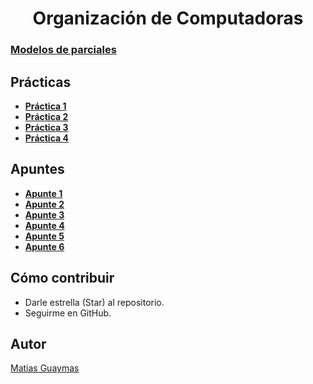 <h1 align="center"> Organización de Computadoras </h1>

### [**Modelos de parciales**](https://github.com/MatiasGuaymas/OC-Practicas/tree/main/Parciales)

## Prácticas

* [**Práctica 1**](https://github.com/MatiasGuaymas/OC-Practicas/tree/main/Practica%201)
* [**Práctica 2**](https://github.com/MatiasGuaymas/OC-Practicas/tree/main/Practica%202)
* [**Práctica 3**](https://github.com/MatiasGuaymas/OC-Practicas/tree/main/Practica%203)
* [**Práctica 4**](https://github.com/MatiasGuaymas/OC-Practicas/tree/main/Practica%204)

## Apuntes
* [**Apunte 1**](https://github.com/MatiasGuaymas/OC-Practicas/blob/main/Apuntes/Ap1-Enteros%20y%20coma%20fija.pdf)
* [**Apunte 2**](https://github.com/MatiasGuaymas/OC-Practicas/blob/main/Apuntes/Ap2-Coma%20flotante.pdf)
* [**Apunte 3**](https://github.com/MatiasGuaymas/OC-Practicas/blob/main/Apuntes/Ap3-Operaciones%20logicas.pdf)
* [**Apunte 4**](https://github.com/MatiasGuaymas/OC-Practicas/blob/main/Apuntes/Ap4-Lenguaje%20Assembly.pdf)
* [**Apunte 5**](https://github.com/MatiasGuaymas/OC-Practicas/blob/main/Apuntes/Ap5-Circuitos%20secuenciales.pdf)
* [**Apunte 6**](https://github.com/MatiasGuaymas/OC-Practicas/blob/main/Apuntes/Ap6-Conceptos%20electricos.pdf)

## Cómo contribuir
* Darle estrella (Star) al repositorio.
* Seguirme en GitHub.

## Autor

[Matias Guaymas](https://www.linkedin.com/in/matiasguaymas/)
